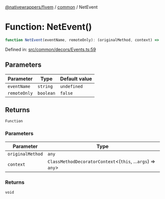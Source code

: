 [@nativewrappers/fivem](../../README.md) / [common](../README.md) / NetEvent

# Function: NetEvent()

```ts
function NetEvent(eventName, remoteOnly): (originalMethod, context) => void
```

Defined in: [src/common/decors/Events.ts:59](https://github.com/nativewrappers/fivem/blob/b9a4f02a0f902a29cccc3c350b3c8379abeb4a1b/src/common/decors/Events.ts#L59)

## Parameters

| Parameter | Type | Default value |
| ------ | ------ | ------ |
| `eventName` | `string` | `undefined` |
| `remoteOnly` | `boolean` | `false` |

## Returns

`Function`

### Parameters

| Parameter | Type |
| ------ | ------ |
| `originalMethod` | `any` |
| `context` | `ClassMethodDecoratorContext`\<(`this`, ...`args`) => `any`\> |

### Returns

`void`
